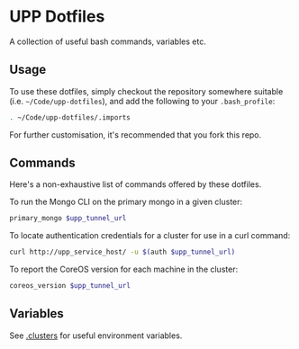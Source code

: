 # UPP Dotfiles

A collection of useful bash commands, variables etc.

## Usage

To use these dotfiles, simply checkout the repository somewhere suitable (i.e. `~/Code/upp-dotfiles`), and add the following to your `.bash_profile`:

```sh
. ~/Code/upp-dotfiles/.imports
```

For further customisation, it's recommended that you fork this repo.

## Commands

Here's a non-exhaustive list of commands offered by these dotfiles.

To run the Mongo CLI on the primary mongo in a given cluster:

```sh
primary_mongo $upp_tunnel_url
```

To locate authentication credentials for a cluster for use in a curl command:

```sh
curl http://upp_service_host/ -u $(auth $upp_tunnel_url)
```

To report the CoreOS version for each machine in the cluster:

```sh
coreos_version $upp_tunnel_url
```

## Variables

See [.clusters](/.clusters) for useful environment variables.
